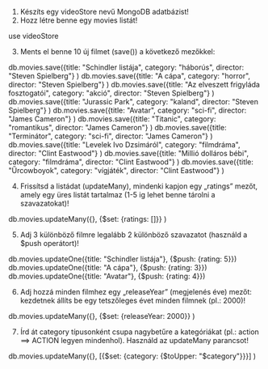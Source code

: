 1. Készíts egy videoStore nevű MongoDB adatbázist!
2. Hozz létre benne egy movies listát!

use videoStore

3. Ments el benne 10 új filmet (save()) a következő mezőkkel:

db.movies.save({title: "Schindler listája", category: "háborús", director: "Steven Spielberg"} )
db.movies.save({title: "A cápa", category: "horror", director: "Steven Spielberg"} )
db.movies.save({title: "Az elveszett frigyláda fosztogatói", category: "akció", director: "Steven Spielberg"} )
db.movies.save({title: "Jurassic Park", category: "kaland", director: "Steven Spielberg"} )
db.movies.save({title: "Avatar", category: "sci-fi", director: "James Cameron"} )
db.movies.save({title: "Titanic", category: "romantikus", director: "James Cameron"} )
db.movies.save({title: "Terminátor", category: "sci-fi", director: "James Cameron"} )
db.movies.save({title: "Levelek Ivo Dzsimáról", category: "filmdráma", director: "Clint Eastwood"} )
db.movies.save({title: "Millió dolláros bébi", category: "filmdráma", director: "Clint Eastwood"} )
db.movies.save({title: "Űrcowboyok", category: "vígjáték", director: "Clint Eastwood"} )

4. Frissítsd a listádat (updateMany), mindenki kapjon egy „ratings” mezőt, amely egy üres listát tartalmaz (1-5 ig lehet benne tárolni a szavazatokat)!

db.movies.updateMany({}, {$set: {ratings: []}} )

5. Adj 3 különböző filmre legalább 2 különböző szavazatot (használd a $push operátort)!

db.movies.updateOne({title: "Schindler listája"}, {$push: {rating: 5}})
db.movies.updateOne({title: "A cápa"}, {$push: {rating: 3}})
db.movies.updateOne({title: "Avatar"}, {$push: {rating: 4}})

6. Adj hozzá minden filmhez egy „releaseYear” (megjelenés éve) mezőt: kezdetnek állíts be egy tetszőleges évet minden filmnek (pl.: 2000)!

db.movies.updateMany({}, {$set: {releaseYear: 2000}} )

7. Írd át category típusonként csupa nagybetűre a kategóriákat (pl.: action ==> ACTION legyen mindenhol). Használd az updateMany parancsot!

db.movies.updateMany({}, [{$set: {category: {$toUpper: "$category"}}}] )